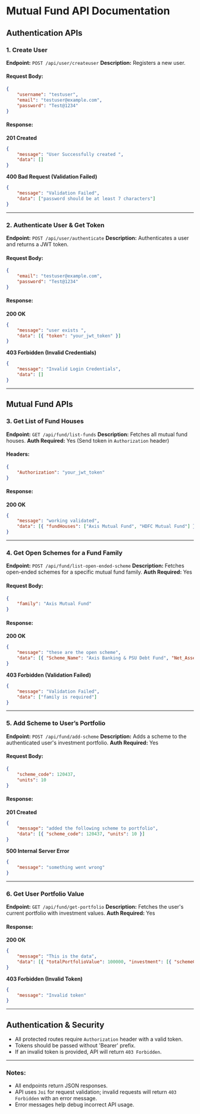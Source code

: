 # Mutual Fund API Documentation

## Authentication APIs

### 1. Create User
**Endpoint:** `POST /api/user/createuser`
**Description:** Registers a new user.

#### Request Body:
```json
{
    "username": "testuser",
    "email": "testuser@example.com",
    "password": "Test@1234"
}
```
#### Response:
**201 Created**
```json
{
    "message": "User Successfully created ",
    "data": []
}
```
**400 Bad Request (Validation Failed)**
```json
{
    "message": "Validation Failed",
    "data": ["password should be at least 7 characters"]
}
```

---

### 2. Authenticate User & Get Token
**Endpoint:** `POST /api/user/authenticate`
**Description:** Authenticates a user and returns a JWT token.

#### Request Body:
```json
{
    "email": "testuser@example.com",
    "password": "Test@1234"
}
```
#### Response:
**200 OK**
```json
{
    "message": "user exists ",
    "data": [{ "token": "your_jwt_token" }]
}
```
**403 Forbidden (Invalid Credentials)**
```json
{
    "message": "Invalid Login Credentials",
    "data": []
}
```

---

## Mutual Fund APIs

### 3. Get List of Fund Houses
**Endpoint:** `GET /api/fund/list-funds`
**Description:** Fetches all mutual fund houses.
**Auth Required:** Yes (Send token in `Authorization` header)

#### Headers:
```json
{
    "Authorization": "your_jwt_token"
}
```
#### Response:
**200 OK**
```json
{
    "message": "working validated",
    "data": [{ "fundHouses": ["Axis Mutual Fund", "HDFC Mutual Fund"] }]
}
```

---

### 4. Get Open Schemes for a Fund Family
**Endpoint:** `POST /api/fund/list-open-ended-scheme`
**Description:** Fetches open-ended schemes for a specific mutual fund family.
**Auth Required:** Yes

#### Request Body:
```json
{
    "family": "Axis Mutual Fund"
}
```
#### Response:
**200 OK**
```json
{
    "message": "these are the open scheme",
    "data": [{ "Scheme_Name": "Axis Banking & PSU Debt Fund", "Net_Asset_Value": 1038.5219 }]
}
```
**403 Forbidden (Validation Failed)**
```json
{
    "message": "Validation Failed",
    "data": ["family is required"]
}
```

---

### 5. Add Scheme to User’s Portfolio
**Endpoint:** `POST /api/fund/add-scheme`
**Description:** Adds a scheme to the authenticated user's investment portfolio.
**Auth Required:** Yes

#### Request Body:
```json
{
    "scheme_code": 120437,
    "units": 10
}
```
#### Response:
**201 Created**
```json
{
    "message": "added the following scheme to portfolio",
    "data": [{ "scheme_code": 120437, "units": 10 }]
}
```
**500 Internal Server Error**
```json
{
    "message": "something went wrong"
}
```

---

### 6. Get User Portfolio Value
**Endpoint:** `GET /api/fund/get-portfolio`
**Description:** Fetches the user's current portfolio with investment values.
**Auth Required:** Yes

#### Response:
**200 OK**
```json
{
    "message": "This is the data",
    "data": [{ "totalPortfolioValue": 100000, "investment": [{ "schemeCode": 120437, "currentNAV": 1038.52, "units": 10, "totalValue": 10385.2 }] }]
}
```
**403 Forbidden (Invalid Token)**
```json
{
    "message": "Invalid token"
}
```

---

## Authentication & Security
- All protected routes require `Authorization` header with a valid token.
- Tokens should be passed without 'Bearer' prefix.
- If an invalid token is provided, API will return `403 Forbidden`.

---

### Notes:
- All endpoints return JSON responses.
- API uses `Joi` for request validation; invalid requests will return `403 Forbidden` with an error message.
- Error messages help debug incorrect API usage.

